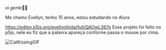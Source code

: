 *oi gente*😶‍🌫️

Me chamo Evellyn, tenho 15 anos, estou estudando no Alura

https://editor.p5js.org/evellynlinda/full/QAOwL367o Esse projeto foi feito no p5js, nele eu fiz que a palavra apareça conforme passa o mouse por cima.


![CatKissingGIF](https://github.com/user-attachments/assets/3f6e8961-af0d-4000-9fd1-f74c6126f7bd)
